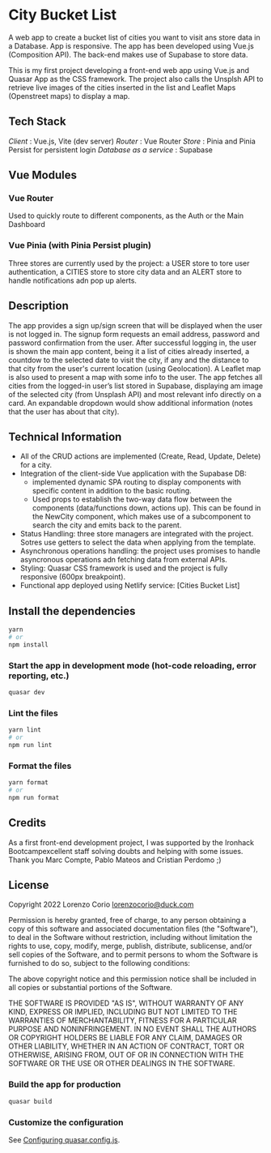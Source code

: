 # City Bucket List

A web app to create a bucket list of cities you want to visit ans store data in a Database. App is responsive. 
The app has been developed using Vue.js (Composition API). The back-end makes use of Supabase to store data.

This is my first project developing a front-end web app using Vue.js and Quasar App as the CSS framework. The project also calls the Unsplsh API to retrieve live images of the cities inserted in the list and Leaflet Maps (Openstreet maps) to display a map.

## Tech Stack

*Client* : Vue.js, Vite (dev server)
*Router* : Vue Router
*Store* : Pinia and Pinia Persist for persistent login
*Database as a service* : Supabase

## Vue Modules

### Vue Router

Used to quickly route to different components, as the Auth or the Main Dashboard

### Vue Pinia (with Pinia Persist plugin)

Three stores are currently used by the project: a USER store to tore user authentication, a CITIES store to store city data and an ALERT store to handle notifications adn pop up alerts.

## Description

The app provides a sign up/sign screen that will be displayed when the user is not logged in. The signup form requests an email address, password and password confirmation from the user. After successful logging in, the user is shown the main app content, being it a list of cities already inserted, a countdow to the selected date to visit the city, if any and the distance to that city from the user's current location (using Geolocation). A Leaflet map is also used to present a map with some info to the user.
The app fetches all cities from the logged-in user’s list stored in Supabase, displaying am image of the selected city (from Unsplash API) and most relevant info directly on a card. An expandable dropdown would show additional information (notes that the user has about that city).

## Technical Information

* All of the CRUD actions are implemented (Create, Read, Update, Delete) for a city.
* Integration of the client-side Vue application with the Supabase DB: 
   - implemented dynamic SPA routing to display components with specific content in addition to the basic routing. 
   - Used props to establish the two-way data flow between the components (data/functions down, actions up). This can be found in the NewCity component, which makes use of a subcomponent to search the city and emits back to the parent. 
* Status Handling: three store managers are integrated with the project. Sotres use getters to select the data when applying from the template. 
* Asynchronous operations handling: the project uses promises to handle asyncronous operations adn fetching data from external APIs.
* Styling: Quasar CSS framework is used and the project is fully responsive (600px breakpoint).
* Functional app deployed using Netlify service: [Cities Bucket List]


[1]: https://city-bucket-list.netlify.app/#/ "Cities Bucket List"

## Install the dependencies
```bash
yarn
# or
npm install
```

### Start the app in development mode (hot-code reloading, error reporting, etc.)
```bash
quasar dev
```


### Lint the files
```bash
yarn lint
# or
npm run lint
```


### Format the files
```bash
yarn format
# or
npm run format
```

## Credits

As a first front-end development project, I was supported by the Ironhack Bootcampexcellent staff solving doubts and helping with some issues. Thank you Marc Compte, Pablo Mateos and Cristian Perdomo ;)

## License

Copyright 2022 Lorenzo Corio <lorenzocorio@duck.com>

Permission is hereby granted, free of charge, to any person obtaining a copy of this software and associated documentation files (the "Software"), to deal in the Software without restriction, including without limitation the rights to use, copy, modify, merge, publish, distribute, sublicense, and/or sell copies of the Software, and to permit persons to whom the Software is furnished to do so, subject to the following conditions:

The above copyright notice and this permission notice shall be included in all copies or substantial portions of the Software.

THE SOFTWARE IS PROVIDED "AS IS", WITHOUT WARRANTY OF ANY KIND, EXPRESS OR IMPLIED, INCLUDING BUT NOT LIMITED TO THE WARRANTIES OF MERCHANTABILITY, FITNESS FOR A PARTICULAR PURPOSE AND NONINFRINGEMENT. IN NO EVENT SHALL THE AUTHORS OR COPYRIGHT HOLDERS BE LIABLE FOR ANY CLAIM, DAMAGES OR OTHER LIABILITY, WHETHER IN AN ACTION OF CONTRACT, TORT OR OTHERWISE, ARISING FROM, OUT OF OR IN CONNECTION WITH THE SOFTWARE OR THE USE OR OTHER DEALINGS IN THE SOFTWARE.


### Build the app for production
```bash
quasar build
```

### Customize the configuration
See [Configuring quasar.config.js](https://v2.quasar.dev/quasar-cli-vite/quasar-config-js).
